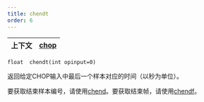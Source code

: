 ```yaml
---
title: chendt
order: 6
---
```

| 上下文 | [chop](../contexts/chop.html) |
| --- | --- |

`float  chendt(int opinput=0)`

返回给定CHOP输入中最后一个样本对应的时间（以秒为单位）。

要获取结束样本编号，请使用[chend](/zh-cn/houdini-vex/chop/chend "返回给定CHOP输入中最后一个样本的样本编号。")。要获取结束帧，请使用[chendf](/zh-cn/houdini-vex/chop/chendf "返回指定输入最后一个样本对应的帧。")。
